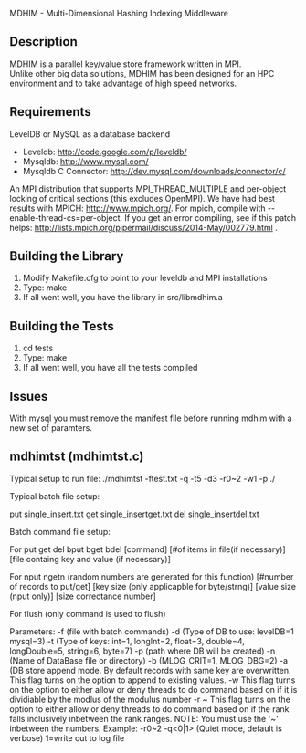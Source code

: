 MDHIM - Multi-Dimensional Hashing Indexing Middleware


Description
---------------
MDHIM is a parallel key/value store framework written in MPI.  
Unlike other big data solutions, MDHIM has been designed for an HPC 
environment and to take advantage of high speed networks.


Requirements
---------------
LevelDB or MySQL as a database backend
- Leveldb: http://code.google.com/p/leveldb/
- Mysqldb: http://www.mysql.com/
- Mysqldb C Connector: http://dev.mysql.com/downloads/connector/c/

An MPI distribution that supports MPI_THREAD_MULTIPLE and per-object locking of critical sections (this excludes OpenMPI).  We have had best results with MPICH: http://www.mpich.org/.  For mpich, compile with --enable-thread-cs=per-object.  If you get an error compiling, see if this patch helps: http://lists.mpich.org/pipermail/discuss/2014-May/002779.html .


Building the Library
---------------
1. Modify Makefile.cfg to point to your leveldb and MPI installations
2. Type: make
3. If all went well, you have the library in src/libmdhim.a


Building the Tests
---------------
1. cd tests
2. Type: make
3. If all went well, you have all the tests compiled

Issues
---------------

With mysql you must remove the manifest file before running mdhim with a new set of paramters.


mdhimtst (mdhimtst.c)
---------------
Typical setup to run file: ./mdhimtst -ftest.txt -q -t5 -d3 -r0~2 -w1 -p ./

Typical batch file setup:

put single_insert.txt
get single_insertget.txt
del single_insertdel.txt

Batch command file setup:

For put get del bput bget bdel 
[command] [#of items in file(if necessary)] [file containg key and value (if necessary)] 

For nput ngetn (random numbers are generated for this function)
[#number of records to put/get] [key size (only applicapble for byte/strng)] [value size (nput only)] [size correctance number]

For flush (only command is used to flush)


Parameters:
 -f<BatchInputFileName> (file with batch commands)
 -d<DataBaseType> (Type of DB to use: levelDB=1 mysql=3)
 -t<IndexKeyType> (Type of keys: int=1, longInt=2, float=3, double=4, longDouble=5, string=6, byte=7)
 -p<pathForDataBase> (path where DB will be created)
 -n<DataBaseName> (Name of DataBase file or directory)
 -b<DebugLevel> (MLOG_CRIT=1, MLOG_DBG=2)
 -a (DB store append mode. By default records with same key are overwritten. This flag turns on the option to append to existing values.
 -w<Rank modlus> This flag turns on the option to either allow or deny threads to do command based on if it is dividiable by the modlus of the modulus number
 -r<lowest rank number> ~ <highest rank number>This flag turns on the option to either allow or deny threads to do command based on if the rank falls inclusively inbetween the rank ranges.  NOTE: You must use the '~' inbetween the numbers.  Example: -r0~2
 -q<0|1> (Quiet mode, default is verbose) 1=write out to log file



